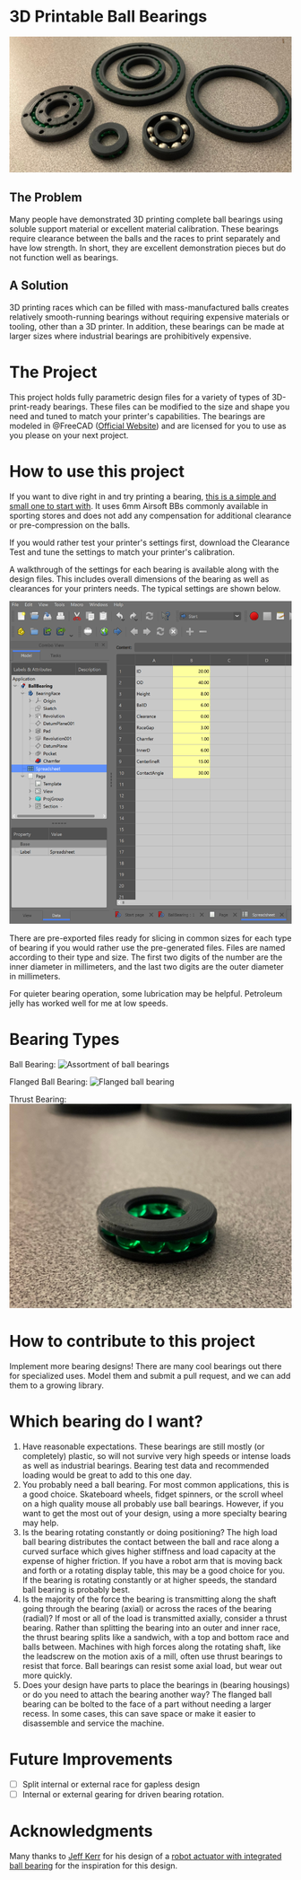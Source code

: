 # 3D Printable Ball Bearings
![The bearings available in this repository](Images/AllBearings.JPG)
## The Problem
Many people have demonstrated 3D printing complete ball bearings using soluble support material or excellent material calibration. These bearings require clearance between the balls and the races to print separately and have low strength. In short, they are excellent demonstration pieces but do not function well as bearings.

## A Solution
3D printing races which can be filled with mass-manufactured balls creates relatively smooth-running bearings without requiring expensive materials or tooling, other than a 3D printer. In addition, these bearings can be made at larger sizes where industrial bearings are prohibitively expensive.

# The Project
This project holds fully parametric design files for a variety of types of 3D-print-ready bearings. These files can be modified to the size and shape you need and tuned to match your printer's capabilities. The bearings are modeled in @FreeCAD ([Official Website](https://www.freecadweb.org/)) and are licensed for you to use as you please on your next project.

# How to use this project
If you want to dive right in and try printing a bearing, [this is a simple and small one to start with](https://github.com/Wright4TheJob/Build-A-Bearing/blob/master/Ball%20Bearing/Plain/BallBearing2040.amf). It uses 6mm Airsoft BBs commonly available in sporting stores and does not add any compensation for additional clearance or pre-compression on the balls.

If you would rather test your printer's settings first, download the Clearance Test and tune the settings to match your printer's calibration.

A walkthrough of the settings for each bearing is available along with the design files. This includes overall dimensions of the bearing as well as clearances for your printers needs. The typical settings are shown below.

![Spreadsheet for adjusting bearing settings](Images/FileStructure.png)

There are pre-exported files ready for slicing in common sizes for each type of bearing if you would rather use the pre-generated files. Files are named according to their type and size. The first two digits of the number are the inner diameter in millimeters, and the last two digits are the outer diameter in millimeters.

For quieter bearing operation, some lubrication may be helpful. Petroleum jelly has worked well for me at low speeds.

# Bearing Types
Ball Bearing:
![Assortment of ball bearings](Images/BallBearingAssortment.JPG)

Flanged Ball Bearing:
![Flanged ball bearing](Images/FlangeBearing.JPG)

Thrust Bearing:
![Thrust bearing](Images/ThrustBearing.JPG)

# How to contribute to this project
Implement more bearing designs! There are many cool bearings out there for specialized uses. Model them and submit a pull request, and we can add them to a growing library.

# Which bearing do I want?
1. Have reasonable expectations. These bearings are still mostly (or completely) plastic, so will not survive very high speeds or intense loads as well as industrial bearings. Bearing test data and recommended loading would be great to add to this one day.
2. You probably need a ball bearing. For most common applications, this is a good choice. Skateboard wheels, fidget spinners, or the scroll wheel on a high quality mouse all probably use ball bearings. However, if you want to get the most out of your design, using a more specialty bearing may help.
3. Is the bearing rotating constantly or doing positioning? The high load ball bearing distributes the contact between the ball and race along a curved surface which gives higher stiffness and load capacity at the expense of higher friction. If you have a robot arm that is moving back and forth or a rotating display table, this may be a good choice for you. If the bearing is rotating constantly or at higher speeds, the standard ball bearing is probably best.
4. Is the majority of the force the bearing is transmitting along the shaft going through the bearing (axial) or across the races of the bearing (radial)? If most or all of the load is transmitted axially, consider a thrust bearing. Rather than splitting the bearing into an outer and inner race, the thrust bearing splits like a sandwich, with a top and bottom race and balls between. Machines with high forces along the rotating shaft, like the leadscrew on the motion axis of a mill, often use thrust bearings to resist that force. Ball bearings can resist some axial load, but wear out more quickly.
5. Does your design have parts to place the bearings in (bearing housings) or do you need to attach the bearing another way? The flanged ball bearing can be bolted to the face of a part without needing a larger recess. In some cases, this can save space or make it easier to disassemble and service the machine.

# Future Improvements
- [ ] Split internal or external race for gapless design
- [ ] Internal or external gearing for driven bearing rotation.

# Acknowledgments
Many thanks to [Jeff Kerr](https://www.thingiverse.com/lobocnc/designs) for his design of a [robot actuator with integrated ball bearing](https://www.thingiverse.com/thing:3293562) for the inspiration for this design.
